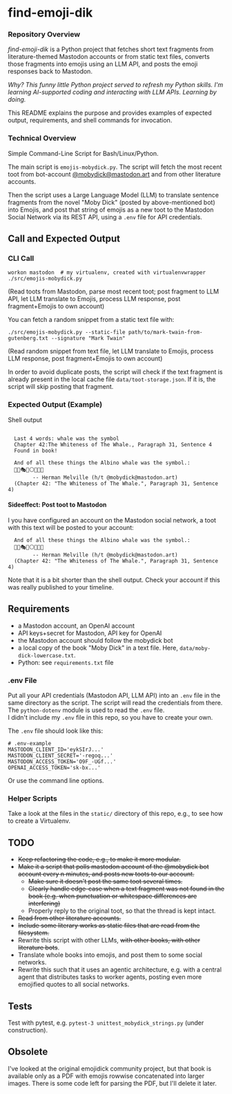 <!-- markdownlint-disable MD046 -->
# find-emoji-dik

### Repository Overview

_find-emoji-dik_ is a Python project that fetches short text fragments from literature-themed Mastodon accounts or from static text files, converts those fragments into emojis using an LLM API, and posts the emoji responses back to Mastodon.

_Why? This funny little Python project served to refresh my Python skills. I'm learning  AI-supported coding and  interacting with LLM APIs. Learning by doing._

This README explains the purpose and provides examples of expected output, requirements, and shell commands for invocation.

### Technical Overview

Simple Command-Line Script for Bash/Linux/Python.

The main script is `emojis-mobydick.py`. The script will fetch the most recent toot from bot-account [@mobydick@mastodon.art](https://social.vivaldi.net/@mobydick@botsin.space) and from other literature accounts.

Then the script uses a Large Language Model (LLM) to translate sentence fragments from the novel "Moby Dick" (posted by above-mentioned bot) into Emojis, and post that string of emojis as a new toot to the Mastodon Social Network via its REST API, using a `.env` file for API credentials.

## Call and Expected Output

### CLI Call

    workon mastodon  # my virtualenv, created with virtualenvwrapper
    ./src/emojis-mobydick.py

(Read toots from Mastodon, parse most recent toot; post fragment to LLM API, let LLM translate to Emojis, process LLM response, post fragment+Emojis to own account)

You can fetch a random snippet from a static text file with:

    ./src/emojis-mobydick.py --static-file path/to/mark-twain-from-gutenberg.txt --signature "Mark Twain"

(Read random snippet from text file, let LLM translate to Emojis, process LLM response, post fragment+Emojis to own account)

In order to avoid duplicate posts, the script will check if the text fragment is already present in the local cache file `data/toot-storage.json`. If it is, the script will skip posting that fragment.

### Expected Output (Example)

Shell output

```text

  Last 4 words: whale was the symbol
  Chapter 42:The Whiteness of The Whale., Paragraph 31, Sentence 4
  Found in book!
  
  And of all these things the Albino whale was the symbol.:
  🔱🧩🎭📩⚪🐋🔣🎴
        -- Herman Melville (h/t @mobydick@mastodon.art)
  (Chapter 42: "The Whiteness of The Whale.", Paragraph 31, Sentence 4)
```

#### Sideeffect: Post toot to Mastodon

I you have configured an account on the Mastodon social network, a toot with this text will be posted to your account:

```text
  And of all these things the Albino whale was the symbol.:
  🔱🧩🎭📩⚪🐋🔣🎴
        -- Herman Melville (h/t @mobydick@mastodon.art)
  (Chapter 42: "The Whiteness of The Whale.", Paragraph 31, Sentence 4)
```

Note that it is a bit shorter than the shell output.
Check your account if this was really published to your timeline.

## Requirements

- a Mastodon account, an OpenAI account
- API keys+secret for Mastodon, API key for OpenAI
- the Mastodon account should follow the mobydick bot
- a local copy of the book "Moby Dick" in a text file. Here, `data/moby-dick-lowercase.txt`.
- Python: see `requirements.txt` file

### .env File

Put all your API credentials (Mastodon API, LLM API) into an `.env` file in the same directory as the script. The script will read the credentials from there. The `python-dotenv` module is used to read the `.env` file.  
I didn't include my `.env` file in this repo, so you have to create your own.

The `.env` file should look like this:

```text
# .env-example
MASTODON_CLIENT_ID='eykSIrJ...'
MASTODON_CLIENT_SECRET='-regoq...'
MASTODON_ACCESS_TOKEN='O9F_-UGf...'
OPENAI_ACCESS_TOKEN='sk-bx...'
```

Or use the command line options.

### Helper Scripts

Take a look at the files in the `static/` directory of this repo, e.g., to see how to create a Virtualenv.

## TODO

- ~~Keep refactoring the code, e.g., to make it more modular.~~
- ~~Make it a script that polls mastodon account of the @mobydick  bot account every n minutes, and posts new toots to our account.~~
  - ~~Make sure it doesn't post the same toot several times.~~
  - ~~Clearly handle edge-case when a text fragment was not found in the book (e.g. when punctuation or whitespace differences are interfering)~~
  - Properly reply to the original toot, so that the thread is kept intact.
- ~~Read from other literature accounts.~~
- ~~Include some literary works as static files that are read from the filesystem.~~
- Rewrite this script with other LLMs, ~~with other books, with other literature bots~~.
- Translate whole books into emojis, and post them to some social networks.
- Rewrite this such that it uses an agentic architecture, e.g. with a central agent that distributes tasks to worker agents, posting even more emojified quotes to all social networks.

## Tests

Test with pytest, e.g. `pytest-3 unittest_mobydick_strings.py` (under construction).

## Obsolete

I've looked at the original emojidick community project, but that book is available only as a PDF with emojis  rowwise concatenated into larger images. There is some code left for parsing the PDF, but I'll delete it later.
